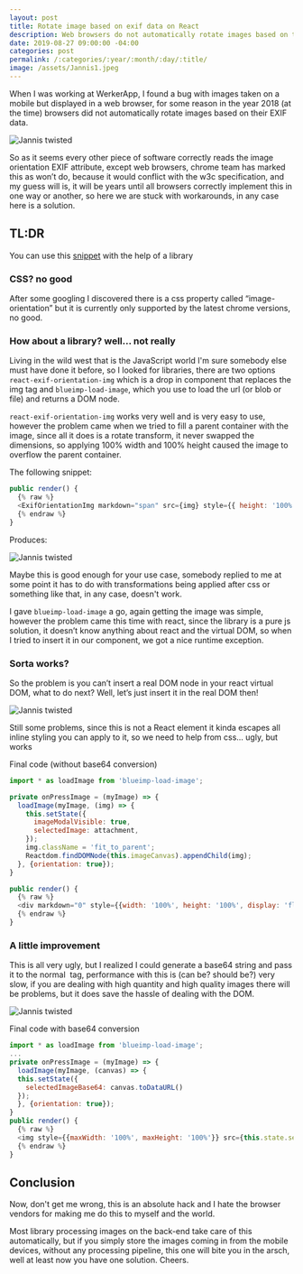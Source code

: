```yaml
---
layout: post
title: Rotate image based on exif data on React
description: Web browsers do not automatically rotate images based on their EXIF data, hack around it!
date: 2019-08-27 09:00:00 -04:00
categories: post
permalink: /:categories/:year/:month/:day/:title/
image: /assets/Jannis1.jpeg
---
```


When I was working at WerkerApp, I found a bug with images taken on a mobile but displayed in a web browser, for some reason in the year 2018 (at the time) browsers did not automatically rotate images based on their EXIF data.

![Jannis twisted]({{site.url}}/assets/Jannis1.jpeg "Jannis twisted")

So as it seems every other piece of software correctly reads the image orientation EXIF attribute, except web browsers, chrome team has marked this as won’t do, because it would conflict with the w3c specification, and my guess will is, it will be years until all browsers correctly implement this in one way or another, so here we are stuck with workarounds, in any case here is a solution.

## TL:DR

You can use this [snippet](https://gist.github.com/ospfranco/88e57cbac8e3e6c55e9859f096a85281) with the help of a library

### CSS? no good

After some googling I discovered there is a css property called “image-orientation” but it is currently only supported by the latest chrome versions, no good.

### How about a library? well... not really

Living in the wild west that is the JavaScript world I'm sure somebody else must have done it before, so I looked for libraries, there are two options `react-exif-orientation-img` which is a drop in component that replaces the img tag and `blueimp-load-image`, which you use to load the url (or blob or file) and returns a DOM node.

`react-exif-orientation-img` works very well and is very easy to use, however the problem came when we tried to fill a parent container with the image, since all it does is a rotate transform, it never swapped the dimensions, so applying 100% width and 100% height caused the image to overflow the parent container.

The following snippet:

```javascript
public render() {
  {% raw %}
  <ExifOrientationImg markdown="span" src={img} style={{ height: '100%', width: '100%', objectFit: 'cover' }} />
  {% endraw %}
}

```

Produces:

![Jannis twisted]({{site.url}}/assets/Jannis2.jpeg "Jannis twisted")

Maybe this is good enough for your use case, somebody replied to me at some point it has to do with transformations being applied after css or something like that, in any case, doesn't work.

I gave `blueimp-load-image` a go, again getting the image was simple, however the problem came this time with react, since the library is a pure js solution, it doesn’t know anything about react and the virtual DOM, so when I tried to insert it in our component, we got a nice runtime exception.

### Sorta works?

So the problem is you can’t insert a real DOM node in your react virtual DOM, what to do next? Well, let’s just insert it in the real DOM then!

![Jannis twisted]({{site.url}}/assets/Jannis4.jpeg "Jannis twisted")

Still some problems, since this is not a React element it kinda escapes all inline styling you can apply to it, so we need to help from css... ugly, but works

Final code (without base64 conversion)

```javascript
import * as loadImage from 'blueimp-load-image';

private onPressImage = (myImage) => {
  loadImage(myImage, (img) => {
    this.setState({
      imageModalVisible: true,
      selectedImage: attachment,
    });
    img.className = 'fit_to_parent';
    Reactdom.findDOMNode(this.imageCanvas).appendChild(img);
  }, {orientation: true});
}

public render() {
  {% raw %}
  <div markdown="0" style={{width: '100%', height: '100%', display: 'flex', alignItems: 'center', justifyContent: 'center'}} ref={(ref) => this.imageCanvas = ref} />
  {% endraw %}
}
```

### A little improvement

This is all very ugly, but I realized I could generate a base64 string and pass it to the normal <img/> tag, performance with this is (can be? should be?) very slow, if you are dealing with high quantity and high quality images there will be problems, but it does save the hassle of dealing with the DOM.

![Jannis twisted]({{site.url}}/assets/Jannis3.jpeg "Jannis twisted")

Final code with base64 conversion

```javascript
import * as loadImage from 'blueimp-load-image';
...
private onPressImage = (myImage) => {
  loadImage(myImage, (canvas) => {
  this.setState({
    selectedImageBase64: canvas.toDataURL()
  });
  }, {orientation: true});
}
public render() {
  {% raw %}
  <img style={{maxWidth: '100%', maxHeight: '100%'}} src={this.state.selectedImageBase64}/>
  {% endraw %}
}
```

## Conclusion

Now, don't get me wrong, this is an absolute hack and I hate the browser vendors for making me do this to myself and the world.

Most library processing images on the back-end take care of this automatically, but if you simply store the images coming in from the mobile devices, without any processing pipeline, this one will bite you in the arsch, well at least now you have one solution. Cheers.
